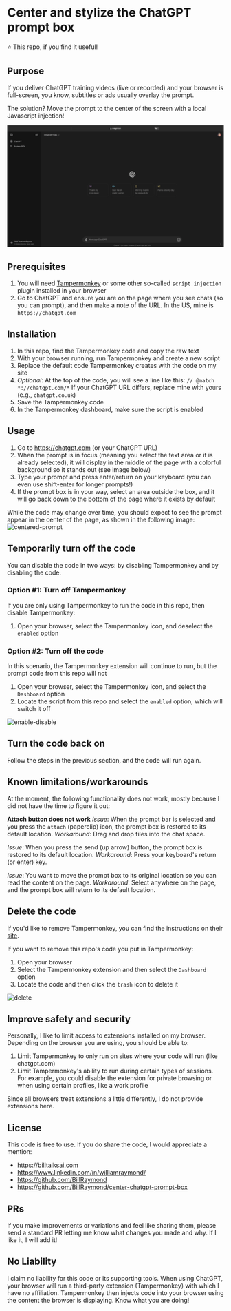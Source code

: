 # Center and stylize the ChatGPT prompt box
⭐️ This repo, if you find it useful!

## Purpose
If you deliver ChatGPT training videos (live or recorded) and your browser is full-screen, you know, subtitles or ads usually overlay the prompt.

The solution? Move the prompt to the center of the screen with a local Javascript injection!

![](chatgpt-center-chatbox-demo-v2.gif)

## Prerequisites
1. You will need [Tampermonkey](https://www.tampermonkey.net) or some other so-called `script injection` plugin installed in your browser
2. Go to ChatGPT and ensure you are on the page where you see chats (so you can prompt), and then make a note of the URL. In the US, mine is `https://chatgpt.com`

## Installation
1. In this repo, find the Tampermonkey code and copy the raw text
2. With your browser running, run Tampermonkey and create a new script
3. Replace the default code Tampermonkey creates with the code on my site
4. _Optional_: At the top of the code, you will see a line like this:
`// @match        *://chatgpt.com/*`
If your ChatGPT URL differs, replace mine with yours (e.g., `chatgpt.co.uk`)
5. Save the Tampermonkey code
6. In the Tampermonkey dashboard, make sure the script is enabled

## Usage
1. Go to https://chatgpt.com (or your ChatGPT URL)
2. When the prompt is in focus (meaning you select the text area or it is already selected), it will display in the middle of the page with a colorful background so it stands out (see image below)
3. Type your prompt and press enter/return on your keyboard (you can even use shift-enter for longer prompts!)
4. If the prompt box is in your way, select an area outside the box, and it will go back down to the bottom of the page where it exists by default

While the code may change over time, you should expect to see the prompt appear in the center of the page, as shown in the following image:
![centered-prompt](https://github.com/user-attachments/assets/3cd1620f-b06d-4aa5-abb9-7a98bdb445a1)

## Temporarily turn off the code
You can disable the code in two ways: by disabling Tampermonkey and by disabling the code.

### Option #1: Turn off Tampermonkey
If you are only using Tampermonkey to run the code in this repo, then disable Tampermonkey:
1. Open your browser, select the Tampermonkey icon, and deselect the `enabled` option

### Option #2: Turn off the code
In this scenario, the Tampermonkey extension will continue to run, but the prompt code from this repo will not
1. Open your browser, select the Tampermonkey icon, and select the `Dashboard` option
2. Locate the script from this repo and select the `enabled` option, which will switch it off

![enable-disable](https://github.com/user-attachments/assets/6f016024-0867-4e13-b9fd-d7c094fefafc)

## Turn the code back on
Follow the steps in the previous section, and the code will run again.

## Known limitations/workarounds
At the moment, the following functionality does not work, mostly because I did not have the time to figure it out:

**Attach button does not work**
_Issue_: When the prompt bar is selected and you press the `attach` (paperclip) icon, the prompt box is restored to its default location.
_Workaround_: Drag and drop files into the chat space.

_Issue_: When you press the send (up arrow) button, the prompt box is restored to its default location.
_Workaround_: Press your keyboard's return (or enter) key.

_Issue_: You want to move the prompt box to its original location so you can read the content on the page.
_Workaround_: Select anywhere on the page, and the prompt box will return to its default location.

## Delete the code
If you'd like to remove Tampermonkey, you can find the instructions on their [site](https://www.tampermonkey.net).

If you want to remove this repo's code you put in Tampermonkey:
1. Open your browser
2. Select the Tampermonkey extension and then select the `Dashboard` option
3. Locate the code and then click the `trash` icon to delete it

![delete](https://github.com/user-attachments/assets/6db81340-1f53-4343-b99f-966fcf29e7ca)

## Improve safety and security
Personally, I like to limit access to extensions installed on my browser. Depending on the browser you are using, you should be able to:
1. Limit Tampermonkey to only run on sites where your code will run (like chatgpt.com)
2. Limit Tampermonkey's ability to run during certain types of sessions. For example, you could disable the extension for private browsing or when using certain profiles, like a work profile

Since all browsers treat extensions a little differently, I do not provide extensions here.

## License
This code is free to use. 
If you do share the code, I would appreciate a mention:
* https://billtalksai.com
* https://www.linkedin.com/in/williamraymond/
* https://github.com/BillRaymond
* https://github.com/BillRaymond/center-chatgpt-prompt-box

## PRs
If you make improvements or variations and feel like sharing them, please send a standard PR letting me know what changes you made and why. If I like it, I will add it!

## No Liability
I claim no liability for this code or its supporting tools. When using ChatGPT, your browser will run a third-party extension (Tampermonkey) with which I have no affiliation. Tampermonkey then injects code into your browser using the content the browser is displaying. Know what you are doing!
